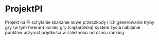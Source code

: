 # ProjektPI
Projekt na PI
schylanie
skakanie
nowe przeszkody i ich generowanie
tryby gry (w tym freerun)
koniec gry (ciężarówka)
system życia
nabijanie punktów
przyrost prędkości w zależności od czasu
ranking
